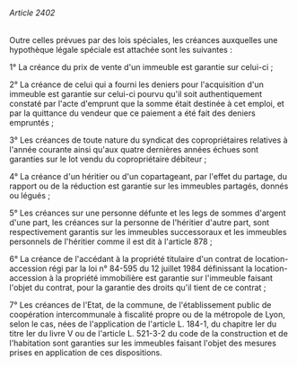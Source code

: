 ###### Article 2402

Outre celles prévues par des lois spéciales, les créances auxquelles une hypothèque légale spéciale est attachée sont les suivantes :

1° La créance du prix de vente d'un immeuble est garantie sur celui-ci ;

2° La créance de celui qui a fourni les deniers pour l'acquisition d'un immeuble est garantie sur celui-ci pourvu qu'il soit authentiquement constaté par l'acte d'emprunt que la somme était destinée à cet emploi, et par la quittance du vendeur que ce paiement a été fait des deniers empruntés ;

3° Les créances de toute nature du syndicat des copropriétaires relatives à l'année courante ainsi qu'aux quatre dernières années échues sont garanties sur le lot vendu du copropriétaire débiteur ;

4° La créance d'un héritier ou d'un copartageant, par l'effet du partage, du rapport ou de la réduction est garantie sur les immeubles partagés, donnés ou légués ;

5° Les créances sur une personne défunte et les legs de sommes d'argent d'une part, les créances sur la personne de l'héritier d'autre part, sont respectivement garantis sur les immeubles successoraux et les immeubles personnels de l'héritier comme il est dit à l'article 878 ;

6° La créance de l'accédant à la propriété titulaire d'un contrat de location-accession régi par la loi n° 84-595 du 12 juillet 1984 définissant la location-accession à la propriété immobilière est garantie sur l'immeuble faisant l'objet du contrat, pour la garantie des droits qu'il tient de ce contrat ;

7° Les créances de l'Etat, de la commune, de l'établissement public de coopération intercommunale à fiscalité propre ou de la métropole de Lyon, selon le cas, nées de l'application de l'article L. 184-1, du chapitre Ier du titre Ier du livre V ou de l'article L. 521-3-2 du code de la construction et de l'habitation sont garanties sur les immeubles faisant l'objet des mesures prises en application de ces dispositions.


